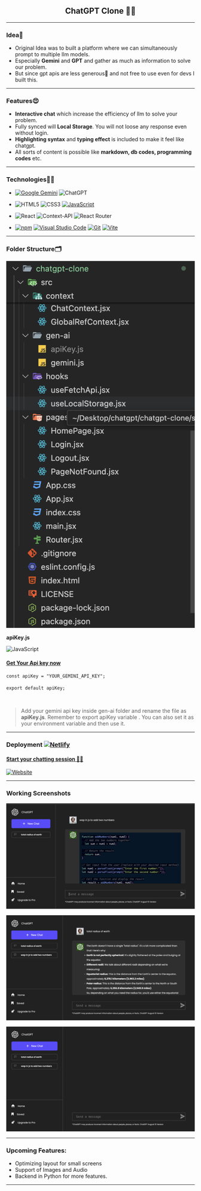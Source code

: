 <h2 align="center"> ChatGPT Clone 🚀🚀</h2>

---

### Idea🤔

- Original Idea was to built a platform where we can simultaneously prompt to multiple llm models.
- Especially **Gemini** and **GPT** and gather as much as information to solve our problem.
- But since gpt apis are less generous🥲 and not free to use even for devs I built this.

---

### Features😍

- **Interactive chat** which increase the efficiency of llm to solve your problem.
- Fully synced will **Local Storage**. You will not loose any response even without login.
- **Highlighting syntax** and **typing effect** is included to make it feel like chatgpt.
- All sorts of content is possible like **markdown, db codes, programming codes** etc.

---

### Technologies🧑‍💻

<p align="center">

- [![Google Gemini](https://img.shields.io/badge/Google%20Gemini-886FBF?logo=googlegemini&logoColor=fff)](#) ![ChatGPT](https://img.shields.io/badge/chatGPT-74aa9c?style=for-the-badge&logo=openai&logoColor=white)

- ![HTML5](https://img.shields.io/badge/html5-%23E34F26.svg?style=for-the-badge&logo=html5&logoColor=white) ![CSS3](https://img.shields.io/badge/css3-%231572B6.svg?style=for-the-badge&logo=css3&logoColor=white) [![JavaScript](https://img.shields.io/badge/JavaScript-F7DF1E?logo=javascript&logoColor=000)](#)

- ![React](https://img.shields.io/badge/react-%2320232a.svg?style=for-the-badge&logo=react&logoColor=%2361DAFB) ![Context-API](https://img.shields.io/badge/Context--Api-000000?style=for-the-badge&logo=react) ![React Router](https://img.shields.io/badge/React_Router-CA4245?style=for-the-badge&logo=react-router&logoColor=white)

- [![npm](https://img.shields.io/badge/npm-CB3837?logo=npm&logoColor=fff)](#) [![Visual Studio Code](https://custom-icon-badges.demolab.com/badge/Visual%20Studio%20Code-0078d7.svg?logo=vsc&logoColor=white)](#) [![Git](https://img.shields.io/badge/Git-F05032?logo=git&logoColor=fff)](#) [![Vite](https://img.shields.io/badge/Vite-646CFF?logo=vite&logoColor=fff)](#)

</p>

---

### Folder Structure🗂️

![Folder](/ss/Folder.png)

**apiKey.js**

![JavaScript](https://img.shields.io/badge/javascript-%23323330.svg?style=for-the-badge&logo=javascript&logoColor=%23F7DF1E)

#### [Get Your Api key now](https://ai.google.dev/gemini-api/docs/api-key)

```
const apiKey = "YOUR_GEMINI_API_KEY";

export default apiKey;
```

&nbsp;

> Add your gemini api key inside gen-ai folder and rename the file as **apiKey.js**. Remember to export apiKey variable . You can also set it as your environment variable and then use it.

---

### Deployment [![Netlify](https://img.shields.io/badge/Netlify-%23000000.svg?logo=netlify&logoColor=#00C7B7)](#)

#### [Start your chatting session 🚀🚀](https://abhishek-sanwal-chatgpt.netlify.app/)

[![Website](https://img.shields.io/website-up-down-green-red/http/shields.io.svg)](https://shields.io/)

---

### Working Screenshots

![SS-1](/ss/ss-1.png)

![ss-2](/ss/ss-2.png)

![ss-3](/ss/ss-3.png)

---

### Upcoming Features:

- Optimizing layout for small screens
- Support of Images and Audio
- Backend in Python for more features.

---
